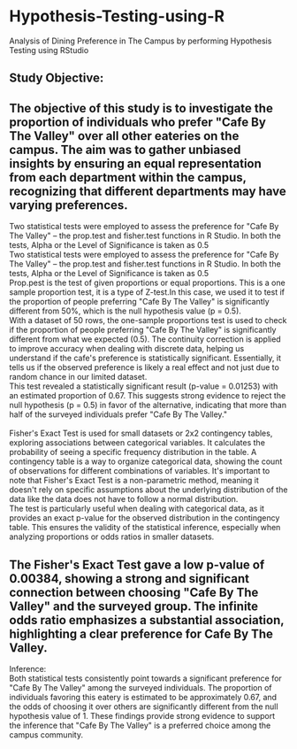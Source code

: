 # Hypothesis-Testing-using-R
Analysis of Dining Preference in The Campus by performing Hypothesis Testing using RStudio <br>
## Study Objective: <br>
The objective of this study is to investigate the proportion of individuals who prefer "Cafe By The Valley" over all other eateries on the campus. The aim was to gather unbiased insights by ensuring an equal representation from each department within the campus, recognizing that different departments may have varying preferences.
<br>
---
Two statistical tests were employed to assess the preference for "Cafe By The Valley" – the prop.test and fisher.test functions in R Studio. In both the tests, Alpha or the Level of Significance is taken as 0.5 <br>
Two statistical tests were employed to assess the preference for "Cafe By The Valley" – the prop.test and fisher.test functions in R Studio. In both the tests, Alpha or the Level of Significance is taken as 0.5<br>
Prop.pest is the test of given proportions or equal proportions. This is a one sample proportion test, it is a type of Z-test.In this case, we used it to test if the proportion of people preferring "Cafe By The Valley" is significantly different from 50%, which is the null hypothesis value (p = 0.5).<br>
With a dataset of 50 rows, the one-sample proportions test is used to check if the proportion of people preferring "Cafe By The Valley" is significantly different from what we expected (0.5). The continuity correction is applied to improve accuracy when dealing with discrete data, helping us understand if the cafe's preference is statistically significant. Essentially, it tells us if the observed preference is likely a real effect and not just due to random chance in our limited dataset.<br>
This test revealed a statistically significant result (p-value = 0.01253) with an estimated proportion of 0.67. This suggests strong evidence to reject the null hypothesis (p = 0.5) in favor of the alternative, indicating that more than half of the surveyed individuals prefer "Cafe By The Valley."<br><br>
Fisher's Exact Test is used for small datasets or 2x2 contingency tables, exploring associations between categorical variables. It calculates the probability of seeing a specific frequency distribution in the table. A contingency table is a way to organize categorical data, showing the count of observations for different combinations of variables. It's important to note that Fisher's Exact Test is a non-parametric method, meaning it doesn't rely on specific assumptions about the underlying distribution of the data like the data does not have to follow a normal distribution.<br>
The test is particularly useful when dealing with categorical data, as it provides an exact p-value for the observed distribution in the contingency table. This ensures the validity of the statistical inference, especially when analyzing proportions or odds ratios in smaller datasets.<br>

The Fisher's Exact Test gave a low p-value of 0.00384, showing a strong and significant connection between choosing "Cafe By The Valley" and the surveyed group. The infinite odds ratio emphasizes a substantial association, highlighting a clear preference for Cafe By The Valley.<br>
---
Inference:<br>
Both statistical tests consistently point towards a significant preference for "Cafe By The Valley" among the surveyed individuals. The proportion of individuals favoring this eatery is estimated to be approximately 0.67, and the odds of choosing it over others are significantly different from the null hypothesis value of 1. These findings provide strong evidence to support the inference that "Cafe By The Valley" is a preferred choice among the campus community.



